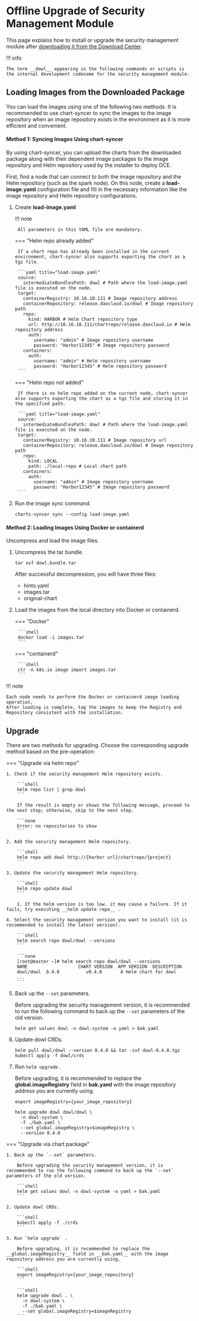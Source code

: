 # Offline Upgrade of Security Management Module

This page explains how to install or upgrade the security management module after [downloading it from the Download Center](../../../download/modules/dowl.md).

!!! info

    The term __dowl__ appearing in the following commands or scripts is the internal development codename for the security management module.

## Loading Images from the Downloaded Package

You can load the images using one of the following two methods. It is recommended to use chart-syncer to sync the images to the image repository when an image repository exists in the environment as it is more efficient and convenient.

#### Method 1: Syncing Images Using chart-syncer

By using chart-syncer, you can upload the charts from the downloaded package along with their dependent image packages to the image repository and Helm repository used by the installer to deploy DCE.

First, find a node that can connect to both the image repository and the Helm repository (such as the spark node). On this node, create a __load-image.yaml__ configuration file and fill in the necessary information like the image repository and Helm repository configurations.

1. Create __load-image.yaml__ 

    !!! note  

        All parameters in this YAML file are mandatory.

    === "Helm repo already added"

        If a chart repo has already been installed in the current environment, chart-syncer also supports exporting the chart as a tgz file.

        ```yaml title="load-image.yaml"
        source:
          intermediateBundlesPath: dowl # Path where the load-image.yaml file is executed on the node.
        target:
          containerRegistry: 10.16.10.111 # Image repository address
          containerRepository: release.daocloud.io/dowl # Image repository path
          repo:
            kind: HARBOR # Helm Chart repository type
            url: http://10.16.10.111/chartrepo/release.daocloud.io # Helm repository address
            auth:
              username: "admin" # Image repository username
              password: "Harbor12345" # Image repository password
          containers:
            auth:
              username: "admin" # Helm repository username
              password: "Harbor12345" # Helm repository password
        ```

    === "Helm repo not added"

        If there is no helm repo added on the current node, chart-syncer also supports exporting the chart as a tgz file and storing it in the specified path.

        ```yaml title="load-image.yaml"
        source:
          intermediateBundlesPath: dowl # Path where the load-image.yaml file is executed on the node.
        target:
          containerRegistry: 10.16.10.111 # Image repository url
          containerRepository: release.daocloud.io/dowl # Image repository path
          repo:
            kind: LOCAL
            path: ./local-repo # Local chart path
          containers:
            auth:
              username: "admin" # Image repository username
              password: "Harbor12345" # Image repository password
        ```

2. Run the image sync command.

    ```shell
    charts-syncer sync --config load-image.yaml
    ```

#### Method 2: Loading Images Using Docker or containerd

Uncompress and load the image files.

1. Uncompress the tar bundle.

    ```shell
    tar xvf dowl.bundle.tar
    ```

    After successful decompression, you will have three files:

    - hints.yaml
    - images.tar
    - original-chart

2. Load the images from the local directory into Docker or containerd.

    === "Docker"

        ```shell
        docker load -i images.tar
        ```

    === "containerd"

        ```shell
        ctr -n k8s.io image import images.tar
        ```

!!! note

    Each node needs to perform the Docker or containerd image loading operation,
    After loading is complete, tag the images to keep the Registry and Repository consistent with the installation.

## Upgrade

There are two methods for upgrading. Choose the corresponding upgrade method based on the pre-operation:

=== "Upgrade via helm repo"

    1. Check if the security management Helm repository exists.

        ```shell
        helm repo list | grep dowl
        ```

        If the result is empty or shows the following message, proceed to the next step; otherwise, skip to the next step.

        ```none
        Error: no repositories to show
        ```

    2. Add the security management Helm repository.

        ```shell
        helm repo add dowl http://{harbor url}/chartrepo/{project}
        ```

    3. Update the security management Helm repository.

        ```shell
        helm repo update dowl
        ```

        1. If the helm version is too low, it may cause a failure. If it fails, try executing __helm update repo__ .

    4. Select the security management version you want to install (it is recommended to install the latest version).

        ```shell
        helm search repo dowl/dowl --versions
        ```

        ```none
        [root@master ~]# helm search repo dowl/dowl --versions
        NAME                   CHART VERSION  APP VERSION  DESCRIPTION
        dowl/dowl  0.4.0          v0.4.0       A Helm chart for dowl
        ...
        ```

5. Back up the `--set` parameters.

    Before upgrading the security management version, it is recommended to run the following command to back up the `--set` parameters of the old version.

    ```shell
    helm get values dowl -n dowl-system -o yaml > bak.yaml
    ```

6. Update dowl CRDs.

    ```shell
    helm pull dowl/dowl --version 0.4.0 && tar -zxf dowl-0.4.0.tgz
    kubectl apply -f dowl/crds
    ```

7. Run `helm upgrade` .

    Before upgrading, it is recommended to replace the __global.imageRegistry__ field in __bak.yaml__ with the image repository address you are currently using.

    ```shell
    export imageRegistry={your_image_repository}
    ```

    ```shell
    helm upgrade dowl dowl/dowl \
      -n dowl-system \
      -f ./bak.yaml \
      --set global.imageRegistry=$imageRegistry \
      --version 0.4.0
    ```

=== "Upgrade via chart package"

    1. Back up the `--set` parameters.

        Before upgrading the security management version, it is recommended to run the following command to back up the `--set` parameters of the old version.

        ```shell
        helm get values dowl -n dowl-system -o yaml > bak.yaml
        ```

    2. Update dowl CRDs.

        ```shell
        kubectl apply -f ./crds
        ```

    3. Run `helm upgrade` .

        Before upgrading, it is recommended to replace the __global.imageRegistry__ field in __bak.yaml__ with the image repository address you are currently using.

        ```shell
        export imageRegistry={your_image_repository}
        ```

        ```shell
        helm upgrade dowl . \
          -n dowl-system \
          -f ./bak.yaml \
          --set global.imageRegistry=$imageRegistry
        ```
